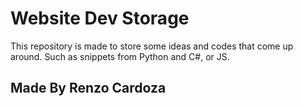 # Website Dev Storage 
This repository is made to store some ideas and codes that come up around. Such as snippets from Python and C#, or JS. 


## Made By Renzo Cardoza 
